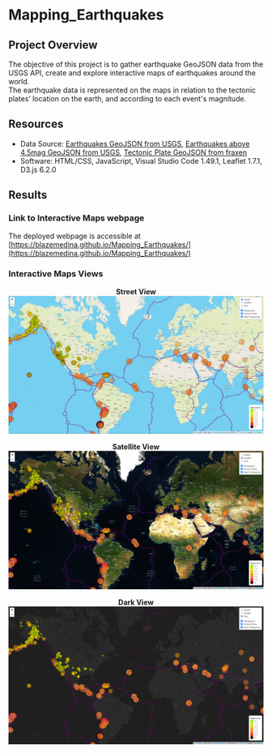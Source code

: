 # Mapping_Earthquakes

## Project Overview
The objective of this project is to gather earthquake GeoJSON data from the USGS API, create and explore interactive maps of earthquakes around the world.\
The earthquake data is represented on the maps in relation to the tectonic plates’ location on the earth, and according to each event's magnitude.

## Resources
- Data Source: [Earthquakes GeoJSON from USGS](https://earthquake.usgs.gov/earthquakes/feed/v1.0/summary/all_week.geojson), [Earthquakes above 4.5mag GeoJSON from USGS](https://earthquake.usgs.gov/earthquakes/feed/v1.0/summary/4.5_week.geojson), [Tectonic Plate GeoJSON from fraxen](https://raw.githubusercontent.com/fraxen/tectonicplates/master/GeoJSON/PB2002_boundaries.json)
- Software: HTML/CSS, JavaScript, Visual Studio Code 1.49.1, Leaflet 1.7.1, D3.js 6.2.0

## Results


### Link to Interactive Maps webpage
The deployed webpage is accessible at [https://blazemedina.github.io/Mapping_Earthquakes/](https://blazemedina.github.io/Mapping_Earthquakes/)

### Interactive Maps Views

<p align="center">
<b>Street View</b>
<br>
<img src="https://github.com/BlazeMedina/Mapping_Earthquakes/blob/main/static/images/Streets%20View.png">
</p>

<p align="center">
<b>Satellite View</b>
<br>
<img src="https://github.com/BlazeMedina/Mapping_Earthquakes/blob/main/static/images/Satellite%20View.png">
</p>

<p align="center">
<b>Dark View</b>
<br>
  <img src="https://github.com/BlazeMedina/Mapping_Earthquakes/blob/main/static/images/Dark%20View.png">
</p>
